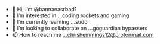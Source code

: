 - 👋 Hi, I’m @bannanasrbad1
- 👀 I’m interested in ...coding rockets and gaming
- 🌱 I’m currently learning ...sudo
- 💞️ I’m looking to collaborate on ...goguardian bypassers
- 📫 How to reach me ...chrishemmings12@protonmail.com

<!---
bannanasrbad1/bannanasrbad1 is a ✨ special ✨ repository because its `README.md` (this file) appears on your GitHub profile.
You can click the Preview link to take a look at your changes.
--->
